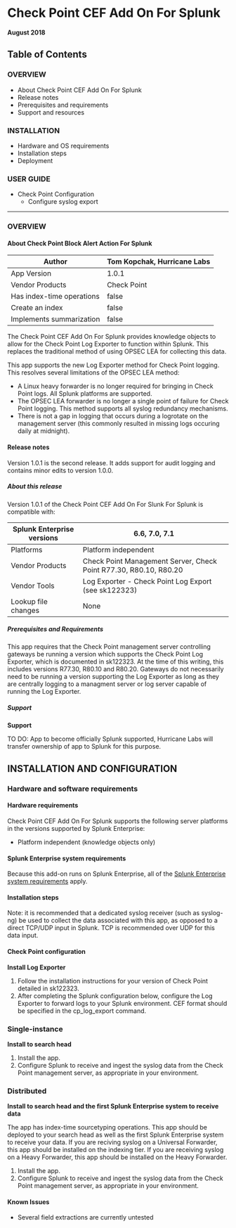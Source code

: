 # Check Point CEF Add On For Splunk
**August 2018**


## Table of Contents

### OVERVIEW

- About Check Point CEF Add On For Splunk
- Release notes
- Prerequisites and requirements
- Support and resources

### INSTALLATION

- Hardware and OS requirements
- Installation steps
- Deployment

### USER GUIDE

- Check Point Configuration 
    * Configure syslog export 


---
### OVERVIEW

#### About Check Point Block Alert Action For Splunk

| Author | Tom Kopchak, Hurricane Labs |
| --- | --- |
| App Version | 1.0.1 |
| Vendor Products | Check Point |
| Has index-time operations | false |
| Create an index | false |
| Implements summarization | false |

The Check Point CEF Add On For Splunk provides knowledge objects to allow for the Check Point Log Exporter to function within Splunk.  This replaces the traditional method of using OPSEC LEA for collecting this data.  

This app supports the new Log Exporter method for Check Point logging.  This resolves several limitations of the OPSEC LEA method:
- A Linux heavy forwarder is no longer required for bringing in Check Point logs.  All Splunk platforms are supported. 
- The OPSEC LEA forwarder is no longer a single point of failure for Check Point logging.  This method supports all syslog redundancy mechanisms. 
- There is not a gap in logging that occurs during a logrotate on the management server (this commonly resulted in missing logs occuring daily at midnight). 

#### Release notes

Version 1.0.1 is the second release. It adds support for audit logging and contains minor edits to version 1.0.0. 

##### About this release

Version 1.0.1 of the Check Point CEF Add On For Slunk For Splunk is compatible with:

| Splunk Enterprise versions | 6.6, 7.0, 7.1 |
| --- | --- |
| Platforms | Platform independent |
| Vendor Products | Check Point Management Server, Check Point R77.30, R80.10, R80.20 |
| Vendor Tools | Log Exporter - Check Point Log Export (see sk122323) |
| Lookup file changes | None |

##### Prerequisites and Requirements

This app requires that the Check Point management server controlling gateways be running a version which supports the Check Point Log Exporter, which is documented in sk122323.  At the time of this writing, this includes versions R77.30, R80.10 and R80.20.  Gateways do not necessarily need to be running a version supporting the Log Exporter as long as they are centrally logging to a managment server or log server capable of running the Log Exporter.


##### Support

**Support**

TO DO: App to become officially Splunk supported, Hurricane Labs will transfer ownership of app to Splunk for this purpose. 

## INSTALLATION AND CONFIGURATION

### Hardware and software requirements

#### Hardware requirements

Check Point CEF Add On For Splunk supports the following server platforms in the versions supported by Splunk Enterprise:

- Platform independent (knowledge objects only)

#### Splunk Enterprise system requirements

Because this add-on runs on Splunk Enterprise, all of the [Splunk Enterprise system requirements](http://docs.splunk.com/Documentation/Splunk/latest/Installation/Systemrequirements) apply.

#### Installation steps

Note: it is recommended that a dedicated syslog receiver (such as syslog-ng) be used to collect the data associated with this app, as opposed to a direct TCP/UDP input in Splunk. TCP is recommended over UDP for this data input. 

#### Check Point configuration

**Install Log Exporter**

1. Follow the installation instructions for your version of Check Point detailed in sk122323.  
2. After completing the Splunk configuration below, configure the Log Exporter to forward logs to your Splunk environment.  CEF format should be specified in the cp_log_export command.

### Single-instance
**Install to search head**

1. Install the app.
2. Configure Splunk to receive and ingest the syslog data from the Check Point management server, as appropriate in your environment. 

### Distributed
**Install to search head and the first Splunk Enterprise system to receive data**

The app has index-time sourcetyping operations.  This app should be deployed to your search head as well as the first Splunk Enterprise system to receive your data.  If you are reciving syslog on a Universal Forwarder, this app should be installed on the indexing tier.  If you are receiving syslog on a Heavy Forwarder, this app should be installed on the Heavy Forwarder.

1. Install the app.
2. Configure Splunk to receive and ingest the syslog data from the Check Point management server, as appropriate in your environment.


#### Known Issues
- Several field extractions are currently untested

